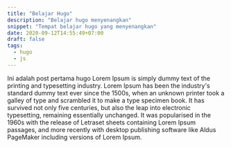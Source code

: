 ```yaml
---
title: "Belajar Hugo"
description: "Belajar hugo menyenangkan"
snippet: "Tempat belajar hugo yang menyenangkan"
date: 2020-09-12T14:55:49+07:00
draft: false
tags:
  - hugo
  - js
---
```


Ini adalah post pertama hugo
Lorem Ipsum is simply dummy text of the printing and typesetting industry. Lorem Ipsum has been the industry's standard dummy text ever since the 1500s, when an unknown printer took a galley of type and scrambled it to make a type specimen book. It has survived not only five centuries, but also the leap into electronic typesetting, remaining essentially unchanged. It was popularised in the 1960s with the release of Letraset sheets containing Lorem Ipsum passages, and more recently with desktop publishing software like Aldus PageMaker including versions of Lorem Ipsum.
